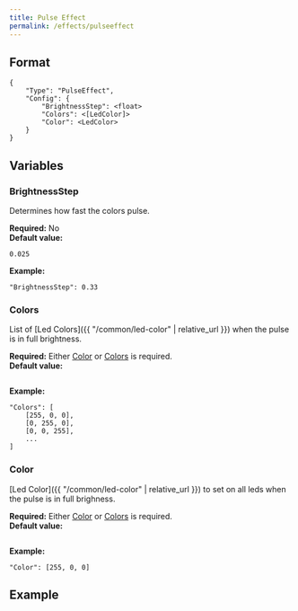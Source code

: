 ```yaml
---
title: Pulse Effect
permalink: /effects/pulseeffect
---
```


## Format

~~~
{
    "Type": "PulseEffect",
    "Config": {
        "BrightnessStep": <float>
        "Colors": <[LedColor]>
        "Color": <LedColor>
    }
}
~~~

## Variables

### BrightnessStep
<div class="variable-block" markdown="block">

Determines how fast the colors pulse.

**Required:** No<br>
**Default value:**
~~~
0.025
~~~
**Example:**
~~~
"BrightnessStep": 0.33
~~~

</div>

### Colors
<div class="variable-block" markdown="block">

List of [Led Colors]({{ "/common/led-color" | relative_url }}) when the pulse is in full brightness.

**Required:** Either [Color](#color) or [Colors](#colors) is required.<br>
**Default value:**
~~~
~~~
**Example:**
~~~
"Colors": [
    [255, 0, 0],
    [0, 255, 0],
    [0, 0, 255],
    ...
]
~~~

</div>

### Color
<div class="variable-block" markdown="block">

[Led Color]({{ "/common/led-color" | relative_url }}) to set on all leds when the pulse is in full brighness.

**Required:** Either [Color](#color) or [Colors](#colors) is required.<br>
**Default value:**
~~~
~~~
**Example:**
~~~
"Color": [255, 0, 0]
~~~

</div>

## Example

~~~
~~~